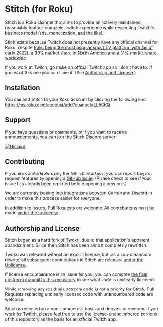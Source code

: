 # Stitch (for Roku)

Stitch is a Roku channel that aims to provide an actively maintained, reasonably feature-complete Twitch experience while respecting Twitch's business model (ads, monetization, and the like).

Stich exists because Twitch does not presently have any official channel for Roku, despite [Roku being the most popular smart TV platform, with (as of early 2022), a 39% market share in North America and a 31% market share worldwide](https://seekingalpha.com/article/4547471-the-sleeping-giant-in-streaming-turning-roku-into-a-huge-2023-winner).

If you work at Twitch, go make an official Twitch app so I don't have to. If you want this one you can have it. (See [Authorship and License](#authorship-and-license).)

## Installation

You can add Stitch to your Roku account by clicking the following link: <https://my.roku.com/account/add?channel=LL5GKQ>

## Support

If you have questions or comments, or if you want to receive announcements, you can join the Stitch Discord server:

[![Discord](https://discordapp.com/api/guilds/1056784102084313179/widget.png?style=banner4)](https://discord.gg/KsdejA43SD)

## Contributing

If you are comfortable using the GitHub interface, you can report bugs or request features by opening a [GitHub Issue](https://github.com/0xW1sKy/Stitch-For-Roku/issues). (Please check to see if your issue has already been reported before opening a new one.)

We are currently looking into integrations between GitHub and Discord in order to make this process easier for everyone.

In addition to issues, Pull Requests are welcome. All contributions must be made [under the Unlicense](./LICENSE).

## Authorship and License

Stitch began as a hard fork of [Twoku](https://github.com/worldreboot/twitch-reloaded-roku), due to that application's apparent abandonment. Since then Stitch has been almost completely rewritten.

Twoku was released without an explicit license, but, as a non-cleanroom rewrite, all subsequent contributions to Stitch are released [under the Unlicense](./LICENSE).

If license encumberance is an issue for you, you can compare [the final upstream commit to this repository](https://github.com/0xW1sKy/Stitch-For-Roku/commit/268187c63e1eaf3922f577a2dab6ccb6a2e089f8) to see what code is unclearly licensed.

While removing any residual upstream code is not a priority for Stitch, Pull Requests replacing unclearly licensed code with unencumbered code are welcome.

Stitch is released on a non-commercial basis and derives no revenue. If you work for Twitch, please feel free to use the license-unencumbered portions of this repository as the basis for an official Twitch app.
